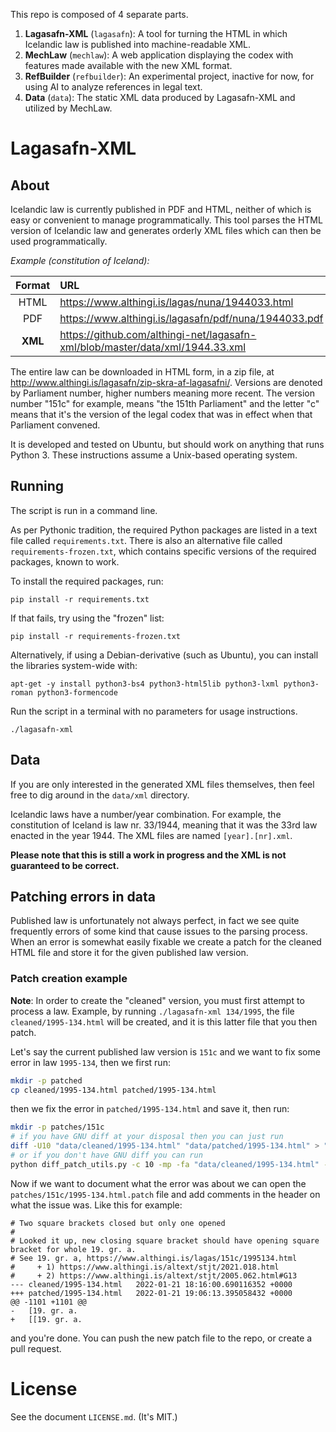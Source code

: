 This repo is composed of 4 separate parts.

1. **Lagasafn-XML** (`lagasafn`): A tool for turning the HTML in which Icelandic law is published into machine-readable XML.
2. **MechLaw** (`mechlaw`): A web application displaying the codex with features made available with the new XML format.
3. **RefBuilder** (`refbuilder`): An experimental project, inactive for now, for using AI to analyze references in legal text.
4. **Data** (`data`): The static XML data produced by Lagasafn-XML and utilized by MechLaw.

# Lagasafn-XML

## About

Icelandic law is currently published in PDF and HTML, neither of which is easy or convenient to manage programmatically. This tool parses the HTML version of Icelandic law and generates orderly XML files which can then be used programmatically.

*Example (constitution of Iceland):*

| Format   | URL                                                                           |
| :------: | :-----------------------------------------------------------------------------|
| HTML     | https://www.althingi.is/lagas/nuna/1944033.html                               |
| PDF      | https://www.althingi.is/lagasafn/pdf/nuna/1944033.pdf                         |
| **XML**  | https://github.com/althingi-net/lagasafn-xml/blob/master/data/xml/1944.33.xml |

The entire law can be downloaded in HTML form, in a zip file, at http://www.althingi.is/lagasafn/zip-skra-af-lagasafni/. Versions are denoted by Parliament number, higher numbers meaning more recent. The version number "151c" for example, means "the 151th Parliament" and the letter "c" means that it's the version of the legal codex that was in effect when that Parliament convened.

It is developed and tested on Ubuntu, but should work on anything that runs Python 3. These instructions assume a Unix-based operating system.

## Running

The script is run in a command line.

As per Pythonic tradition, the required Python packages are listed in a text file called `requirements.txt`. There is also an alternative file called `requirements-frozen.txt`, which contains specific versions of the required packages, known to work.

To install the required packages, run:

    pip install -r requirements.txt

If that fails, try using the "frozen" list:

    pip install -r requirements-frozen.txt

Alternatively, if using a Debian-derivative (such as Ubuntu), you can install the libraries system-wide with:

    apt-get -y install python3-bs4 python3-html5lib python3-lxml python3-roman python3-formencode

Run the script in a terminal with no parameters for usage instructions.

    ./lagasafn-xml

## Data

If you are only interested in the generated XML files themselves, then feel free to dig around in the `data/xml` directory.

Icelandic laws have a number/year combination. For example, the constitution of Iceland is law nr. 33/1944, meaning that it was the 33rd law enacted in the year 1944. The XML files are named `[year].[nr].xml`.

**Please note that this is still a work in progress and the XML is not guaranteed to be correct.**

## Patching errors in data

Published law is unfortunately not always perfect, in fact we see quite frequently errors of some kind that cause issues to the parsing process. When an error is somewhat easily fixable we create a patch for the cleaned HTML file and store it for the given published law version.

### Patch creation example

**Note**: In order to create the "cleaned" version, you must first attempt to process a law. Example, by running `./lagasafn-xml 134/1995`, the file `cleaned/1995-134.html` will be created, and it is this latter file that you then patch.

Let's say the current published law version is `151c` and we want to fix some error in law `1995-134`, then we first run:

```bash
mkdir -p patched
cp cleaned/1995-134.html patched/1995-134.html
```

then we fix the error in `patched/1995-134.html` and save it, then run:

```bash
mkdir -p patches/151c
# if you have GNU diff at your disposal then you can just run
diff -U10 "data/cleaned/1995-134.html" "data/patched/1995-134.html" > "data/patches/151c/1995-134.html.patch"
# or if you don't have GNU diff you can run
python diff_patch_utils.py -c 10 -mp -fa "data/cleaned/1995-134.html" -fb "data/patched/1995-134.html" -o "data/patches/151c/1995-134.html.patch"
```

Now if we want to document what the error was about we can open the `patches/151c/1995-134.html.patch` file and add comments in the header on what the issue was. Like this for example:

```
# Two square brackets closed but only one opened
#
# Looked it up, new closing square bracket should have opening square bracket for whole 19. gr. a.
# See 19. gr. a, https://www.althingi.is/lagas/151c/1995134.html
#     + 1) https://www.althingi.is/altext/stjt/2021.018.html
#     + 2) https://www.althingi.is/altext/stjt/2005.062.html#G13
--- cleaned/1995-134.html	2022-01-21 18:16:00.690116352 +0000
+++ patched/1995-134.html	2022-01-21 19:06:13.395058432 +0000
@@ -1101 +1101 @@
-   [19. gr. a.
+   [[19. gr. a.

```

and you're done. You can push the new patch file to the repo, or create a pull request.

# License

See the document `LICENSE.md`. (It's MIT.)
